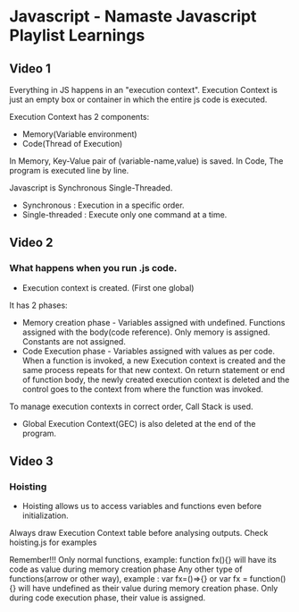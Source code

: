 # Javascript - Namaste Javascript Playlist Learnings

## Video 1

Everything in JS happens in an "execution context". Execution Context is just an empty box or container in which the entire js code is executed.

Execution Context has 2 components: 
* Memory(Variable environment)  
* Code(Thread of Execution)

In Memory, Key-Value pair of (variable-name,value) is saved.
In Code, The program is executed line by line.

Javascript is Synchronous Single-Threaded.  
* Synchronous : Execution in a specific order. 
* Single-threaded : Execute only one command at a time. 

## Video 2

### What happens when you run .js code.

* Execution context is created. (First one global)

It has 2 phases:
* Memory creation phase - Variables assigned with undefined. Functions assigned with the body(code reference). Only memory is assigned. Constants are not assigned.
* Code Execution phase - Variables assigned with values as per code. When a function is invoked, a new Execution context is created and the same process repeats for that new context. On return statement or end of function body, the newly created execution context is deleted and the control goes to the context from where the function was invoked.

To manage execution contexts in correct order, Call Stack is used.

* Global Execution Context(GEC) is also deleted at the end of the program.


## Video 3

### Hoisting

* Hoisting allows us to access variables and functions even before initialization.

Always draw Execution Context table before analysing outputs. Check hoisting.js for examples

Remember!!! Only normal functions, example: function fx(){} will have its code as value during memory creation phase
Any other type of functions(arrow or other way), example : var fx=()=>{} or var fx = function(){} will have undefined as their value during memory creation phase. Only during code execution phase, their value is assigned.


